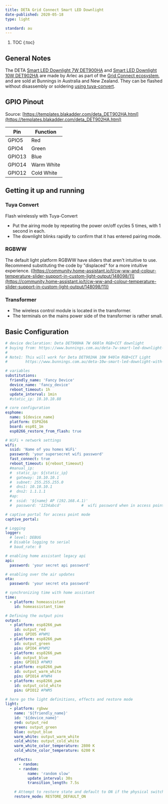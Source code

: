 ```yaml
---
title: DETA Grid Connect Smart LED Downlight
date-published: 2020-05-18
type: light

standard: au
---
```


1. TOC
{:toc}

## General Notes

The DETA [Smart LED Downlight 7W DET900HA](https://www.bunnings.com.au/deta-7w-smart-led-downlight-with-grid-connect_p0102572) and [Smart LED Downlight 10W DET902HA](https://www.bunnings.com.au/deta-10w-smart-led-downlight-with-grid-connect_p0102573) are made by Arlec as part of the [Grid Connect ecosystem](https://grid-connect.com.au/), and are sold at Bunnings in Australia and New Zealand.  They can be flashed without disassembly or soldering [using tuya-convert](#tuya-convert).

## GPIO Pinout
Source: [https://templates.blakadder.com/deta_DET902HA.html](https://templates.blakadder.com/deta_DET902HA.html)

| Pin     | Function                           |
|---------|------------------------------------|
| GPIO5   | Red                                |
| GPIO4   | Green                              |
| GPIO13  | Blue                               |
| GPIO14  | Warm White                         |
| GPIO12  | Cold White                               |

## Getting it up and running

### Tuya Convert

Flash wirelessly with Tuya-Convert
- Put the airing mode by repeating the power on/off cycles 5 times, with 1 second in each.
- The downlight blinks rapidly to confirm that it has entered pairing mode.

### RGBWW
The default light platform RGBWW have sliders that aren't intuitive to use.  Recommend substituting the code by "displaced" for a more intuitive experience.
([https://community.home-assistant.io/t/cw-ww-and-colour-temperature-slider-support-in-custom-light-output/148098/11](https://community.home-assistant.io/t/cw-ww-and-colour-temperature-slider-support-in-custom-light-output/148098/11))

### Transformer
 - The wireless control module is located in the transformer.  
 - The terminals on the mains power side of the transformer is rather small.


## Basic Configuration

```yaml
# device declaration: Deta DET900HA 7W 660lm RGB+CCT downlight
# buying from: https://www.bunnings.com.au/deta-7w-smart-led-downlight-with-grid-connect_p0102572
#
# Note1: This will work for Deta DET902HA 10W 940lm RGB+CCT Light
#        https://www.bunnings.com.au/deta-10w-smart-led-downlight-with-grid-connect_p0102573

# variables
substitutions:
  friendly_name: 'Fancy Device'
  device_name: 'fancy_device'
  reboot_timeout: 1h
  update_interval: 1min
  #static_ip: 10.10.10.88

# core configuration
esphome:
  name: ${device_name}
  platform: ESP8266
  board: esp01_1m
  esp8266_restore_from_flash: true

# WiFi + network settings
wifi:
  ssid: 'Name of you homes WiFi'
  password: 'your supersecret wifi password'
  fast_connect: true
  reboot_timeout: ${reboot_timeout}
  #manual_ip:
  #  static_ip: ${static_ip}
  #  gateway: 10.10.10.1
  #  subnet: 255.255.255.0
  #  dns1: 10.10.10.1
  #  dns2: 1.1.1.1
  #ap:
  #  ssid: '${name} AP (192.168.4.1)'
  #  password: '1234abcd'         #  wifi password when in access point mode. Leave '' for no password.

# captive portal for access point mode
captive_portal:

# Logging
logger:
  # level: DEBUG
  # Disable logging to serial
  # baud_rate: 0

# enabling home assistant legacy api
api:
  password: 'your secret api password'

# enabling over the air updates
ota:
  password: 'your secret ota password'

# synchronizing time with home assistant
time:
  - platform: homeassistant
    id: homeassistant_time

# Defining the output pins
output:
  - platform: esp8266_pwm
    id: output_red
    pin: GPIO5 #PWM1
  - platform: esp8266_pwm
    id: output_green
    pin: GPIO4 #PWM2
  - platform: esp8266_pwm
    id: output_blue
    pin: GPIO13 #PWM3
  - platform: esp8266_pwm
    id: output_warm_white
    pin: GPIO14 #PWM4
  - platform: esp8266_pwm
    id: output_cold_white
    pin: GPIO12 #PWM5

# here go the light definitions, effects and restore mode
light:
  - platform: rgbww
    name: '${friendly_name}'
    id: '${device_name}'
    red: output_red
    green: output_green
    blue: output_blue
    warm_white: output_warm_white
    cold_white: output_cold_white
    warm_white_color_temperature: 2800 K
    cold_white_color_temperature: 6200 K

    effects:
      - random:
      - random:
          name: 'random slow'
          update_interval: 30s
          transition_length: 7.5s

    # Attempt to restore state and default to ON if the physical switch is actuated.
    restore_mode: RESTORE_DEFAULT_ON

```
